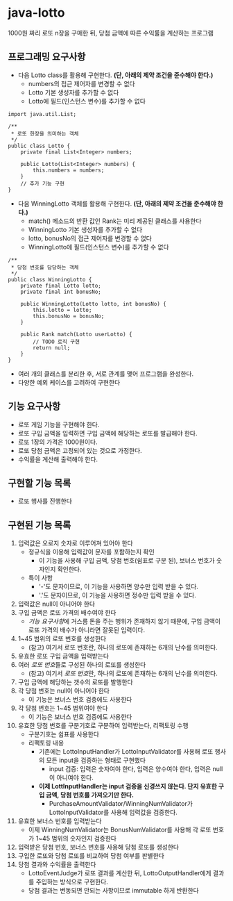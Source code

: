 # java-lotto
1000원 짜리 로또 n장을 구매한 뒤, 당첨 금액에 따른 수익률을 계산하는 프로그램

## 프로그래밍 요구사항
* 다음 Lotto class를 활용해 구현한다. **(단, 아래의 제약 조건을 준수해야 한다.)**
    * numbers의 접근 제어자를 변경할 수 없다
    * Lotto 기본 생성자를 추가할 수 없다
    * Lotto에 필드(인스턴스 변수)를 추가할 수 없다

```$java 
import java.util.List;

/**
 * 로또 한장을 의미하는 객체
 */
public class Lotto {
    private final List<Integer> numbers;
   
    public Lotto(List<Integer> numbers) {
        this.numbers = numbers;
    }
    // 추가 기능 구현
}
```
* 다음 WinningLotto 객체를 활용해 구현한다. **(단, 아래의 제약 조건을 준수해야 한다.)**
    * match() 메소드의 반환 값인 Rank는 미리 제공된 클래스를 사용한다
    * WinningLotto 기본 생성자를 추가할 수 없다
    * lotto, bonusNo의 접근 제어자를 변경할 수 없다
    * WinningLotto에 필드(인스턴스 변수)를 추가할 수 없다
    
```$java
/**
 * 당첨 번호를 담당하는 객체
 */
public class WinningLotto {
    private final Lotto lotto;
    private final int bonusNo;
    
    public WinningLotto(Lotto lotto, int bonusNo) {
        this.lotto = lotto;
        this.bonusNo = bonusNo;
    }

    public Rank match(Lotto userLotto) {
        // TODO 로직 구현
        return null;
    }
}
```
* 여러 개의 클래스를 분리한 후, 서로 관계를 맺어 프로그램을 완성한다.
* 다양한 예외 케이스를 고려하여 구현한다

## 기능 요구사항
* 로또 게임 기능을 구현해야 한다.
* 로또 구입 금액을 입력하면 구입 금액에 해당하는 로또를 발급해야 한다.
* 로또 1장의 가격은 1000원이다.
* 로또 당첨 금액은 고정되어 있는 것으로 가정한다.
* 수익률을 계산해 출력해야 한다.

## 구현할 기능 목록
* 로또 행사를 진행한다

## 구현된 기능 목록
1. 입력값은 오로지 숫자로 이루어져 있어야 한다
    * 정규식을 이용해 입력값이 문자를 포함하는지 확인
        * 이 기능을 사용해 구입 금액, 당첨 번호(쉼표로 구분 된), 보너스 번호가 숫자인지 확인한다.
    * 특이 사항
        * '-'도 문자이므로, 이 기능을 사용하면 양수만 입력 받을 수 있다.
        * '.'도 문자이므로, 이 기능을 사용하면 정수만 입력 받을 수 있다.
2. 입력값은 null이 아니어야 한다
3. 구입 금액은 로또 가격의 배수여야 한다
    * *기능 요구사항*에 거스름 돈을 주는 행위가 존재하지 않기 때문에, 구입 금액이 로또 가격의 배수가 아니라면 잘못된 입력이다.
4. 1~45 범위의 로또 번호를 생성한다
    * (참고) 여기서 로또 번호란, 하나의 로또에 존재하는 6개의 난수를 의미한다. 
5. 유효한 로또 구입 금액을 입력받는다
6. 여러 *로또 번호*들로 구성된 하나의 로또를 생성한다
    * (참고) 여기서 *로또 번호*란, 하나의 로또에 존재하는 6개의 난수를 의미한다.
7. 구입 금액에 해당하는 갯수의 로또를 발행한다
8. 각 당첨 번호는 null이 아니어야 한다
    * 이 기능은 보너스 번호 검증에도 사용한다
9. 각 당첨 번호는 1~45 범위여야 한다
    * 이 기능은 보너스 번호 검증에도 사용한다
10. 유효한 당첨 번호를 구분기호로 구분하여 입력받는다, 리팩토링 수행
    * 구분기호는 쉼표를 사용한다
    * 리팩토링 내용
        * 기존에는 LottoInputHandler가 LottoInputValidator를 사용해 로또 행사의 모든 input을 검증하는 형태로 구현했다
            * input 검증: 입력은 숫자여야 한다, 입력은 양수여야 한다, 입력은 null이 아니여야 한다.
        * **이제 LottInputHandler는 input 검증을 신경쓰지 않는다. 단지 유효한 구입 금액, 당첨 번호를 가져오기만 한다.**
            * PurchaseAmountValidator/WinningNumValidator가 LottoInputValidator를 사용해 입력값을 검증한다.
11. 유효한 보너스 번호를 입력받는다
    * 이제 WinningNumValidator는 BonusNumValidator를 사용해 각 로또 번호가 1~45 범위의 숫자인지 검증한다
12. 입력받은 당첨 번호, 보너스 번호를 사용해 당첨 로또를 생성한다
13. 구입한 로또와 당첨 로또를 비교하여 당첨 여부를 판별한다
14. 당첨 결과와 수익률을 출력한다
    * LottoEventJudge가 로또 결과를 계산한 뒤, LottoOutputHandler에게 결과를 주입하는 방식으로 구현한다.
    * 당첨 결과는 변동되면 안되는 사항이므로 immutable 하게 반환한다

